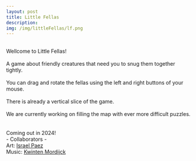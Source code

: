 ```yaml
---
layout: post
title: Little Fellas
description:
img: /img/littleFellas/lf.png
---
```


<br>
Wellcome to Little Fellas!<br><br> A game about friendly creatures that need you to snug them together tightly.<br>

<div class="img_row">
	<img class="col three" src="{{ site.baseurl }}/img/littleFellas/lfpuzzlecomplete.gif" alt="" title="screenshot"/>
</div>

<br>
You can drag and rotate the fellas using the left and right buttons of your mouse.<br>
<br>
There is already a vertical slice of the game.<br>
<br>
We are currently working on filling the map with ever more difficult puzzles.


<div class="img_row">
	<img class="col three" src="{{ site.baseurl }}/img/littleFellas/lfmap.gif" alt="" title="screenshot"/>
</div>
<br>
<br>
Coming out in 2024!
<br>

<div class="credits">
- Collaborators - <br> 
Art: <a href="https://paezpaez.com" target="_blank"> Israel Paez</a><br>
Music: <a href="https://kwintenmordijck.com/" target="_blank"> Kwinten Mordijck</a><br>
</div>

